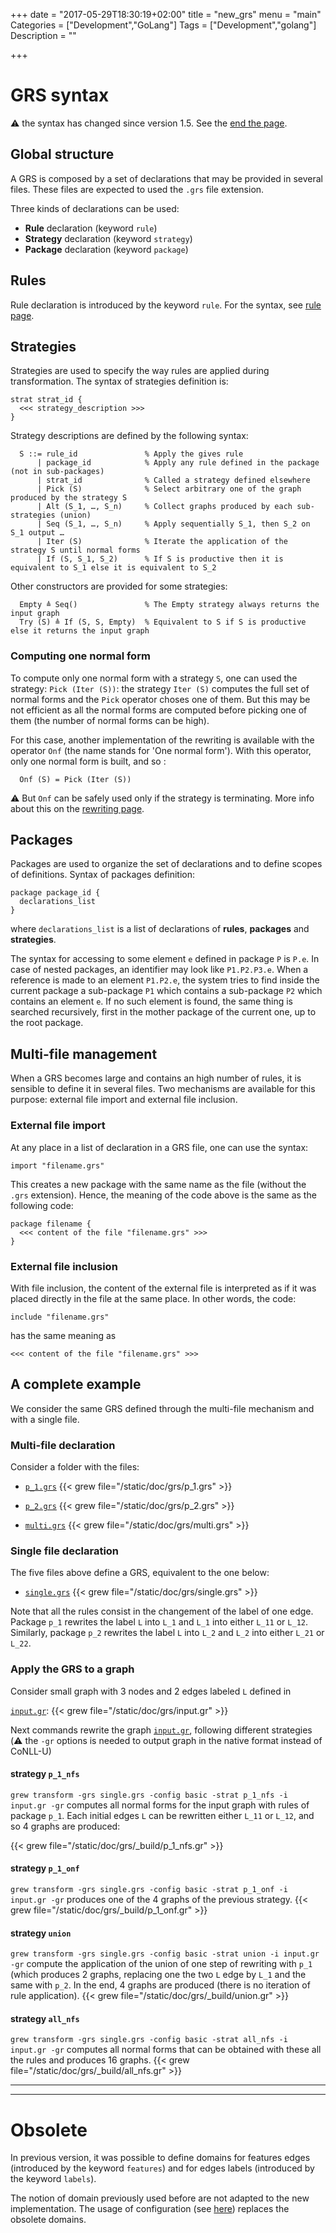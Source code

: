 +++
date = "2017-05-29T18:30:19+02:00"
title = "new_grs"
menu = "main"
Categories = ["Development","GoLang"]
Tags = ["Development","golang"]
Description = ""

+++

# GRS syntax

:warning: the syntax has changed since version 1.5. See the [end the page](#obsolete).

## Global structure
A GRS is composed by a set of declarations that may be provided in several files.
These files are expected to used the `.grs` file extension.

Three kinds of declarations can be used:

  * **Rule** declaration (keyword `rule`)
  * **Strategy** declaration (keyword `strategy`)
  * **Package** declaration (keyword `package`)

## Rules
Rule declaration is introduced by the keyword `rule`. For the syntax, see [rule page](../rule).

## Strategies
Strategies are used to specify the way rules are applied during transformation.
The syntax of strategies definition is:

~~~grew
strat strat_id {
  <<< strategy_description >>>
}
~~~

Strategy descriptions are defined by the following syntax:

~~~grew
  S ::= rule_id               % Apply the gives rule
      | package_id            % Apply any rule defined in the package (not in sub-packages)
      | strat_id              % Called a strategy defined elsewhere
      | Pick (S)              % Select arbitrary one of the graph produced by the strategy S
      | Alt (S_1, …, S_n)     % Collect graphs produced by each sub-strategies (union)
      | Seq (S_1, …, S_n)     % Apply sequentially S_1, then S_2 on S_1 output …
      | Iter (S)              % Iterate the application of the strategy S until normal forms
      | If (S, S_1, S_2)      % If S is productive then it is equivalent to S_1 else it is equivalent to S_2
~~~

Other constructors are provided for some strategies:
~~~grew
  Empty ≜ Seq()               % The Empty strategy always returns the input graph
  Try (S) ≜ If (S, S, Empty)  % Equivalent to S if S is productive else it returns the input graph
~~~

### Computing one normal form
To compute only one normal form with a strategy `S`, one can used the strategy: `Pick (Iter (S))`:
the strategy `Iter (S)` computes the full set of normal forms and the `Pick` operator choses one of them.
But this may be not efficient as all the normal forms are computed before picking one of them (the number of normal forms can be high).

For this case, another implementation of the rewriting is available with the operator `Onf` (the name stands for 'One normal form').
With this operator, only one normal form is built, and so :

~~~grew
  Onf (S) = Pick (Iter (S))
~~~

:warning: But `Onf` can be safely used only if the strategy is terminating. More info about this on the [rewriting page](../rewriting).



## Packages
Packages are used to organize the set of declarations and to define scopes of definitions.
Syntax of packages definition:

~~~grew
package package_id {
  declarations_list
}
~~~

where `declarations_list` is a list of declarations of **rules**, **packages** and **strategies**.

The syntax for accessing to some element `e` defined in package `P` is `P.e`.
In case of nested packages, an identifier may look like `P1.P2.P3.e`.
When a reference is made to an element `P1.P2.e`, the system tries to find inside the current package a sub-package `P1` which contains a sub-package `P2` which contains an element `e`.
If no such element is found, the same thing is searched recursively, first in the mother package of the current one, up to the root package.

## Multi-file management
When a GRS becomes large and contains an high number of rules, it is sensible to define it in several files.
Two mechanisms are available for this purpose: external file import and external file inclusion.

### External file import
At any place in a list of declaration in a GRS file, one can use the syntax:

```grew
import "filename.grs"
```

This creates a new package with the same name as the file (without the `.grs` extension).
Hence, the meaning of the code above is the same as the following code:

```grew
package filename {
  <<< content of the file "filename.grs" >>>
}
```

### External file inclusion
With file inclusion, the content of the external file is interpreted as if it was placed directly in the file at the same place.
In other words, the code:
```grew
include "filename.grs"
```
has the same meaning as

```grew
<<< content of the file "filename.grs" >>>
```

## A complete example

We consider the same GRS defined through the multi-file mechanism and with a single file.

### Multi-file declaration
Consider a folder with the files:

  * [`p_1.grs`](../grs/p_1.grs)
{{< grew file="/static/doc/grs/p_1.grs" >}}

  * [`p_2.grs`](../grs/p_2.grs)
{{< grew file="/static/doc/grs/p_2.grs" >}}

  * [`multi.grs`](../grs/multi.grs)
{{< grew file="/static/doc/grs/multi.grs" >}}


### Single file declaration
The five files above define a GRS, equivalent to the one below:

  * [`single.grs`](../grs/single.grs)
{{< grew file="/static/doc/grs/single.grs" >}}

Note that all the rules consist in the changement of the label of one edge.
Package `p_1` rewrites the label `L` into `L_1` and `L_1` into either `L_11` or `L_12`.
Similarly, package `p_2` rewrites the label `L` into `L_2` and `L_2` into either `L_21` or `L_22`.


### Apply the GRS to a graph

Consider small graph with 3 nodes and 2 edges labeled `L` defined in

[`input.gr`](../grs/input.gr):
{{< grew file="/static/doc/grs/input.gr" >}}

Next commands rewrite the graph [`input.gr`](../grs/input.gr), following different strategies (:warning: the `-gr` options is needed to output graph in the native format instead of CoNLL-U)

#### strategy `p_1_nfs`

`grew transform -grs single.grs -config basic -strat p_1_nfs -i input.gr -gr` computes all normal forms for the input graph with rules of package `p_1`.
 Each initial edges `L` can be rewritten either `L_11` or `L_12`, and so 4 graphs are produced:

{{< grew file="/static/doc/grs/_build/p_1_nfs.gr" >}}

#### strategy `p_1_onf`

`grew transform -grs single.grs -config basic -strat p_1_onf -i input.gr -gr` produces one of the 4 graphs of the previous strategy.
{{< grew file="/static/doc/grs/_build/p_1_onf.gr" >}}

#### strategy `union`
`grew transform -grs single.grs -config basic -strat union -i input.gr -gr` compute the application of the union of one step of rewriting with `p_1` (which produces 2 graphs, replacing one the two `L` edge by `L_1` and the same with `p_2`. In the end, 4 graphs are produced (there is no iteration of rule application).
{{< grew file="/static/doc/grs/_build/union.gr" >}}

#### strategy `all_nfs`
`grew transform -grs single.grs -config basic -strat all_nfs -i input.gr -gr` computes all normal forms that can be obtained with these all the rules and produces 16 graphs.
{{< grew file="/static/doc/grs/_build/all_nfs.gr" >}}


---
---

# Obsolete

In previous version, it was possible to define domains for features edges (introduced by the keyword `features`) and for edges labels (introduced by the keyword `labels`).

The notion of domain previously used before are not adapted to the new implementation.
The usage of configuration (see [here](../upgrade#the-config-argument)) replaces the obsolete domains.